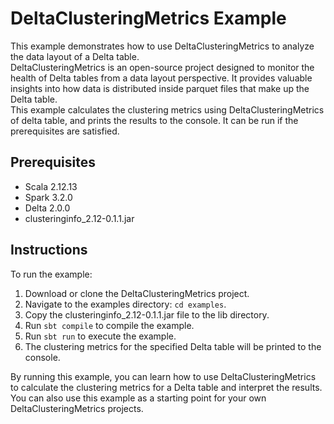 # DeltaClusteringMetrics Example
This example demonstrates how to use DeltaClusteringMetrics to analyze the data layout of a Delta table.  
DeltaClusteringMetrics is an open-source project designed to monitor the health of Delta tables from a data layout perspective. It provides valuable insights into how data is distributed inside parquet files that make up the Delta table.   
This example calculates the clustering metrics using DeltaClusteringMetrics of delta table, and prints the results to the console. It can be run if the prerequisites are satisfied.

## Prerequisites  
- Scala 2.12.13
- Spark 3.2.0
- Delta 2.0.0  
- clusteringinfo_2.12-0.1.1.jar  

## Instructions  
To run the example:  
1. Download or clone the DeltaClusteringMetrics project.  
2. Navigate to the examples directory: ```cd examples```.  
3. Copy the clusteringinfo_2.12-0.1.1.jar file to the lib directory.  
4. Run ```sbt compile``` to compile the example.  
5. Run ```sbt run``` to execute the example.  
6. The clustering metrics for the specified Delta table will be printed to the console.    

By running this example, you can learn how to use DeltaClusteringMetrics to calculate the clustering metrics for a Delta table and interpret the results.  
You can also use this example as a starting point for your own DeltaClusteringMetrics projects.



